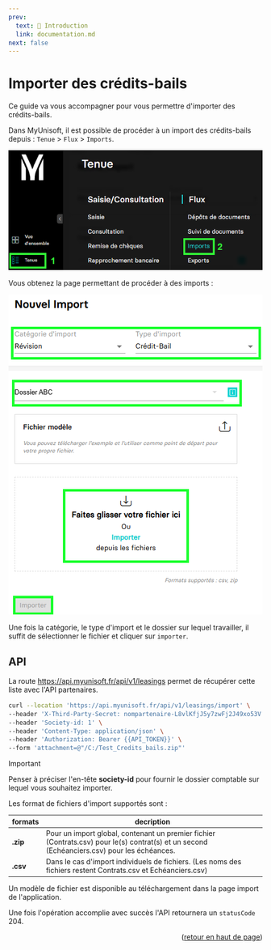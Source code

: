 ```yaml
---
prev:
  text: 🐤 Introduction
  link: documentation.md
next: false
---
```


<span id="readme-top"></span>

# Importer des crédits-bails

Ce guide va vous accompagner pour vous permettre d'importer des crédits-bails.

Dans MyUnisoft, il est possible de procéder à un import des crédits-bails depuis : `Tenue` > `Flux` > `Imports`.

![Aperçu du menu tenue import](../../../images/tenue_flux_imports_menu.png)

Vous obtenez la page permettant de procéder à des imports :

![Aperçu import de crédit bail](../../../images/imports_credits_bails.png)

Une fois la catégorie, le type d'import et le dossier sur lequel travailler, il suffit de sélectionner le fichier et cliquer sur `importer`.

## API

La route <https://api.myunisoft.fr/api/v1/leasings> permet de récupérer cette liste avec l'API partenaires.

```bash
curl --location 'https://api.myunisoft.fr/api/v1/leasings/import' \
--header 'X-Third-Party-Secret: nompartenaire-L8vlKfjJ5y7zwFj2J49xo53V' \
--header 'Society-id: 1' \
--header 'Content-Type: application/json' \
--header 'Authorization: Bearer {{API_TOKEN}}' \
--form 'attachment=@"/C:/Test_Credits_bails.zip"'
```

> [!IMPORTANT]
> Penser à préciser l'en-tête **society-id** pour fournir le dossier comptable sur lequel vous souhaitez importer.

Les format de fichiers d'import supportés sont :

| formats | decription |
| --- | --- |
| **.zip** | Pour un import global, contenant un premier fichier (Contrats.csv) pour le(s) contrat(s) et un second (Echéanciers.csv) pour les échéances. |
| **.csv** | Dans le cas d'import individuels de fichiers. (Les noms des fichiers restent Contrats.csv et Echéanciers.csv)|

Un modèle de fichier est disponible au téléchargement dans la page import de l'application.

Une fois l'opération accomplie avec succès l'API retournera un `statusCode` 204.

<p align="right">(<a href="#readme-top">retour en haut de page</a>)</p>
